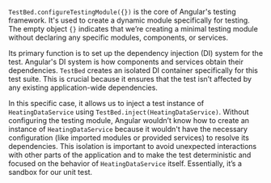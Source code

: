 `TestBed.configureTestingModule({})` is the core of Angular's testing framework. It's used to create a dynamic module specifically for testing. The empty object `{}` indicates that we’re creating a minimal testing module without declaring any specific modules, components, or services. 

Its primary function is to set up the dependency injection (DI) system for the test.  Angular's DI system is how components and services obtain their dependencies. `TestBed` creates an isolated DI container specifically for this test suite. This is crucial because it ensures that the test isn’t affected by any existing application-wide dependencies.

In this specific case, it allows us to inject a test instance of `HeatingDataService` using `TestBed.inject(HeatingDataService)`.  Without configuring the testing module, Angular wouldn’t know how to create an instance of `HeatingDataService` because it wouldn't have the necessary configuration (like imported modules or provided services) to resolve its dependencies.  This isolation is important to avoid unexpected interactions with other parts of the application and to make the test deterministic and focused on the behavior of `HeatingDataService` itself. Essentially, it’s a sandbox for our unit test.